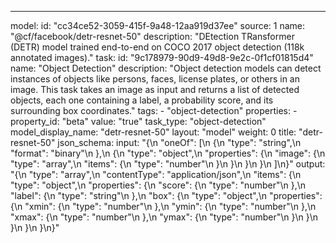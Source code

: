 ---
model:
  id: "cc34ce52-3059-415f-9a48-12aa919d37ee"
  source: 1
  name: "@cf/facebook/detr-resnet-50"
  description: "DEtection TRansformer (DETR) model trained end-to-end on COCO 2017 object detection (118k annotated images)."
  task:
    id: "9c178979-90d9-49d8-9e2c-0f1cf01815d4"
    name: "Object Detection"
    description: "Object detection models can detect instances of objects like persons, faces, license plates, or others in an image. This task takes an image as input and returns a list of detected objects, each one containing a label, a probability score, and its surrounding box coordinates."
  tags:
    - "object-detection"
  properties:
    - property_id: "beta"
      value: "true"
task_type: "object-detection"
model_display_name: "detr-resnet-50"
layout: "model"
weight: 0
title: "detr-resnet-50"
json_schema:
  input: "{\n  \"oneOf\": [\n    {\n      \"type\": \"string\",\n      \"format\": \"binary\"\n    },\n    {\n      \"type\": \"object\",\n      \"properties\": {\n        \"image\": {\n          \"type\": \"array\",\n          \"items\": {\n            \"type\": \"number\"\n          }\n        }\n      }\n    }\n  ]\n}"
  output: "{\n  \"type\": \"array\",\n  \"contentType\": \"application/json\",\n  \"items\": {\n    \"type\": \"object\",\n    \"properties\": {\n      \"score\": {\n        \"type\": \"number\"\n      },\n      \"label\": {\n        \"type\": \"string\"\n      },\n      \"box\": {\n        \"type\": \"object\",\n        \"properties\": {\n          \"xmin\": {\n            \"type\": \"number\"\n          },\n          \"ymin\": {\n            \"type\": \"number\"\n          },\n          \"xmax\": {\n            \"type\": \"number\"\n          },\n          \"ymax\": {\n            \"type\": \"number\"\n          }\n        }\n      }\n    }\n  }\n}"